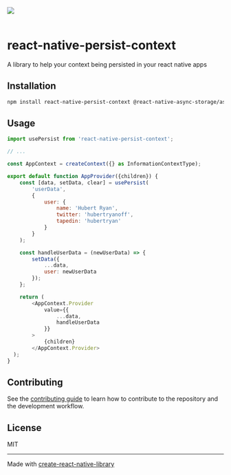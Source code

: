 <img src="https://imgur.com/y31GEJn.jpg" align="center" />
<br />
<br />

# react-native-persist-context

A library to help your context being persisted in your react native apps

## Installation

```sh
npm install react-native-persist-context @react-native-async-storage/async-storage
```

## Usage

```js
import usePersist from 'react-native-persist-context';

// ...

const AppContext = createContext({} as InformationContextType);

export default function AppProvider({children}) {
    const [data, setData, clear] = usePersist(
        'userData',
        {
            user: {
                name: 'Hubert Ryan',
                twitter: 'hubertryanoff',
                tapedin: 'hubertryan'
            }
        }
    );

    const handleUserData = (newUserData) => {
        setData({
            ...data,
            user: newUserData
        });
    };

    return (
        <AppContext.Provider
            value={{
                ...data,
                handleUserData
            }}
        >
            {children}
        </AppContext.Provider>
  );
}

```

## Contributing

See the [contributing guide](CONTRIBUTING.md) to learn how to contribute to the repository and the development workflow.

## License

MIT

---

Made with [create-react-native-library](https://github.com/callstack/react-native-builder-bob)
